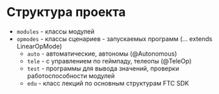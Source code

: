 # Структура проекта
  * `modules` - классы модулей
  * `opmodes` - классы сценариев - запускаемых программ (... extends LinearOpMode)
    * `auto` - автоматические, автономы (@Autonomous)
    * `tele` - с управлением по геймпаду, телеопы (@TeleOp)
    * `test` - программы для вывода значений, проверки работоспособности модулей
    * `edu` - класс лекций по основным структурам FTC SDK